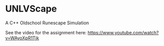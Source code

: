 # UNLVScape
A C++ Oldschool Runescape Simulation

See the video for the assignment here: https://www.youtube.com/watch?v=WAyoXpR1Tjk
